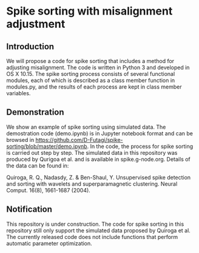 # Spike sorting with misalignment adjustment
## Introduction 
We will propose a code for spike sorting that includes a method for adjusting misalignment. The code is written in Python 3 and developed in OS X 10.15. The spike sorting process consists of several functional modules, each of which is described as a class member function in modules.py, and the results of each process are kept in class member variables.
## Demonstration
We show an example of spike sorting using simulated data. The demostration code (demo.ipynb) is in Jupyter notebook format and can be browsed in https://github.com/D-Futagi/spike-sorting/blob/master/demo.ipynb. In the code, the process for spike sorting is carried out step by step. The simulated data in this repository was produced by Qurigoa et al. and is available in spike.g-node.org. Details of the data can be found in: 

Quiroga, R. Q., Nadasdy, Z. & Ben-Shaul, Y. Unsupervised spike detection and sorting with wavelets and superparamagnetic clustering. Neural Comput. 16(8), 1661-1687 (2004).

## Notification
This repository is under construction.
The code for spike sorting in this repository still only support the simulated data proposed by Quiroga et al. The currently released code does not include functions that perform automatic parameter optimization. 


